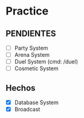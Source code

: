 # Practice

## PENDIENTES

- [ ] Party System
- [ ] Arena System
- [ ] Duel System (cmd: /duel)
- [ ] Cosmetic System

## Hechos
- [x] Database System
- [x] Broadcast